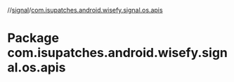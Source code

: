 //[signal](../index.md)/[com.isupatches.android.wisefy.signal.os.apis](com.isupatches.android.wisefy.signal.os.apis.md)

# Package com.isupatches.android.wisefy.signal.os.apis
